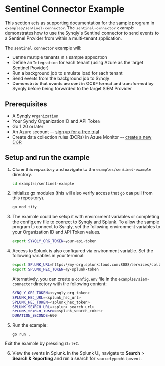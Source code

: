 # Sentinel Connector Example

This section acts as supporting documentation for the sample program in `examples/sentinel-connector`. The `sentinel-connector` example demonstrates how to use the Synqly's Sentinel connector to send events to a Sentinel Provider from within a multi-tenant application. 

The `sentinel-connector` example will:

- Define multiple tenants in a sample application
- Define an `Integration` for each tenant (using Azure as the target Sentinel Provider)
- Run a background job to simulate load for each tenant
- Send events from the background job to Synqly
- Demonstrate that events are sent in OCSF format and transformed by Synqly before
  being forwarded to the target SIEM Provider.

## Prerequisites

- A [Synqly](https://synqly.com) `Organization`
- Your Synqly Organization ID and API Token
- Go 1.20 or later
- An Azure account -- [sign up for a free trial](https://azure.microsoft.com/en-us/pricing/purchase-options/azure-account)
- Create data collection rules (DCRs) in Azure Monitor -- [create a new DCR](https://learn.microsoft.com/en-us/azure/azure-monitor/essentials/data-collection-rule-create-edit?tabs=cli#create-or-edit-a-dcr-using-the-azure-portal)

## Setup and run the example

1. Clone this repository and navigate to the `examples/sentinel-example` directory.
    ```bash
    cd examples/sentinel-example
   
    ```
2. Initialize go modules (this will also verify access that `go` can pull from
   this repository). 
   ```bash
   go mod tidy
   ```
3. The example could be setup it with environment variables or completing the config.env file to connect to Synqly and Splunk. To allow the sample program to connect to Synqly, set the following environment variables to your Organization ID and API Token values.

    ```bash
    export SYNQLY_ORG_TOKEN=your-api-token
    ```

4. Access to Splunk is also configured via environment variable. Set the following variables in your terminal:

    ```bash
    export SPLUNK_URL=https://my-org.splunkcloud.com:8088/services/collector/event
    export SPLUNK_HEC_TOKEN=my-splunk-token
    ```

   Alternatively, you can create a `config.env` file in the `examples/siem-connector` directory with the following content:

    ```bash
   SYNQLY_ORG_TOKEN=<synqly_org_token>
   SPLUNK_HEC_URL=<splunk_hec_url>
   SPLUNK_HEC_TOKEN=<splunk_hec_token>
   SPLUNK_SEARCH_URL=<splunk_search_url>
   SPLUNK_SEARCH_TOKEN=<splunk_search_token>
   DURATION_SECONDS=600
   ```


5. Run the example:

    ```bash
    go run . 
    ```

Exit the example by pressing `Ctrl+C`.

6. View the events in Splunk. In the Splunk UI, navigate to **Search** > **Search & Reporting** and run a search for `sourcetype=httpevent`.